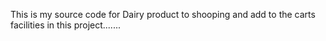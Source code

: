 This is my source code for Dairy product to shooping and add to the carts facilities in this project.......
